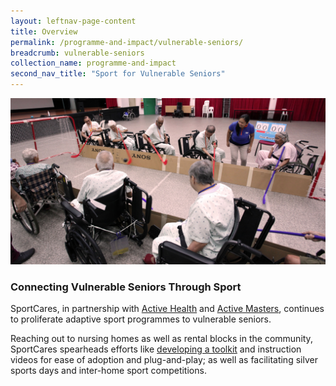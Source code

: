 ```yaml
---
layout: leftnav-page-content
title: Overview
permalink: /programme-and-impact/vulnerable-seniors/
breadcrumb: vulnerable-seniors
collection_name: programme-and-impact
second_nav_title: "Sport for Vulnerable Seniors"
---
```


![Alternative text for screen readers](/images/Seniors_picture.jpg)

### Connecting Vulnerable Seniors Through Sport 

SportCares, in partnership with [Active Health](https://www.activehealth.sg) and [Active Masters](https://www.myactivesg.com/Programmes/For-Masters-and-Seniors), continues to proliferate adaptive sport programmes to vulnerable seniors. 

Reaching out to nursing homes as well as rental blocks in the community, SportCares spearheads efforts like [developing a toolkit](/programme-and-impact/adaptive-sports-toolkit/) and instruction videos for ease of adoption and plug-and-play; as well as facilitating silver sports days and inter-home sport competitions. 


